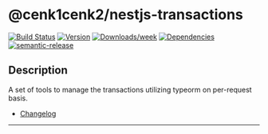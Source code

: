 # @cenk1cenk2/nestjs-transactions

[![Build Status](https://drone.kilic.dev/api/cenk1cenk2/nestjs-tools/status.svg)](https://drone.kilic.dev/@cenk1cenk2/nestjs-tools) [![Version](https://img.shields.io/npm/v/@cenk1cenk2/nestjs-transactions.svg)](https://npmjs.org/package/@cenk1cenk2/nestjs-transactions) [![Downloads/week](https://img.shields.io/npm/dw/@cenk1cenk2/nestjs-transactions.svg)](https://npmjs.org/package/@cenk1cenk2/nestjs-transactions) [![Dependencies](https://img.shields.io/librariesio/release/npm/@cenk1cenk2/nestjs-transactions)](https://npmjs.org/package/@cenk1cenk2/nestjs-transactions) [![semantic-release](https://img.shields.io/badge/%20%20%F0%9F%93%A6%F0%9F%9A%80-semantic--release-e10079.svg)](https://github.com/semantic-release/semantic-release)

## Description

A set of tools to manage the transactions utilizing typeorm on per-request basis.

- [Changelog](./CHANGELOG.md)

<!-- toc -->

<!-- tocstop -->

---
